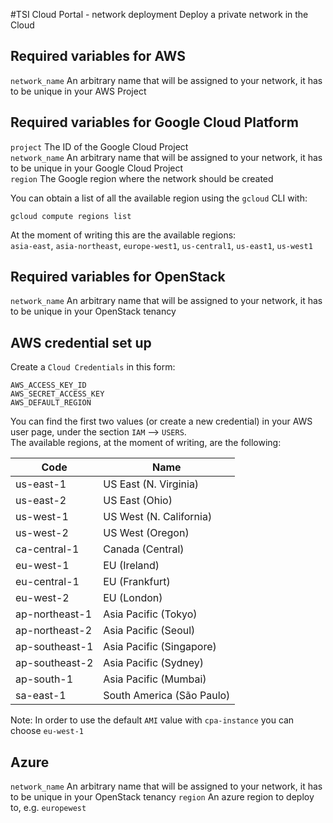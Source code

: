#TSI Cloud Portal - network deployment
Deploy a private network in the Cloud

## Required variables for AWS

`network_name` An arbitrary name that will be assigned to your network, it has to be unique in your AWS Project

## Required variables for Google Cloud Platform

`project` The ID of the Google Cloud Project  
`network_name` An arbitrary name that will be assigned to your network, it has to be unique in your Google Cloud Project  
`region` The Google region where the network should be created  

You can obtain a list of all the available region using the `gcloud` CLI with:

```
gcloud compute regions list
```
At the moment of writing this are the available regions:  
`asia-east`, `asia-northeast`, `europe-west1`, `us-central1`, `us-east1`, `us-west1`

## Required variables for OpenStack

`network_name` An arbitrary name that will be assigned to your network, it has to be unique in your OpenStack tenancy

## AWS credential set up

Create a `Cloud Credentials` in this form:

```
AWS_ACCESS_KEY_ID
AWS_SECRET_ACCESS_KEY
AWS_DEFAULT_REGION
```

You can find the first two values (or create a new credential) in your AWS user page, under the section `IAM` --> `USERS`.  
The available regions, at the moment of writing, are the following:

Code 		| Name
|---		|---|
us-east-1	| US East (N. Virginia)
us-east-2	|US East (Ohio)
us-west-1	|US West (N. California)
us-west-2	|US West (Oregon)
ca-central-1	|Canada (Central)
eu-west-1	|EU (Ireland)
eu-central-1	|EU (Frankfurt)
eu-west-2	|EU (London)
ap-northeast-1	|Asia Pacific (Tokyo)
ap-northeast-2	|Asia Pacific (Seoul)
ap-southeast-1	|Asia Pacific (Singapore)
ap-southeast-2	|Asia Pacific (Sydney)
ap-south-1	|Asia Pacific (Mumbai)
sa-east-1	|South America (São Paulo)

Note: In order to use the default `AMI` value with `cpa-instance` you can choose `eu-west-1`

## Azure

`network_name` An arbitrary name that will be assigned to your network, it has to be unique in your OpenStack tenancy
`region` An azure region to deploy to, e.g. `europewest`
